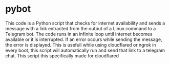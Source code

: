 # pybot
This code is a Python script that checks for internet availability and sends a message with a link extracted from the output of a Linux command to a Telegram bot. The code runs in an infinite loop until internet becomes available or it is interrupted. If an error occurs while sending the message, the error is displayed.
This is usefull while using cloudflared or ngrok in every boot, this script will automatically run and send that link to a telegram chat.
This script this specifically made for cloudflared